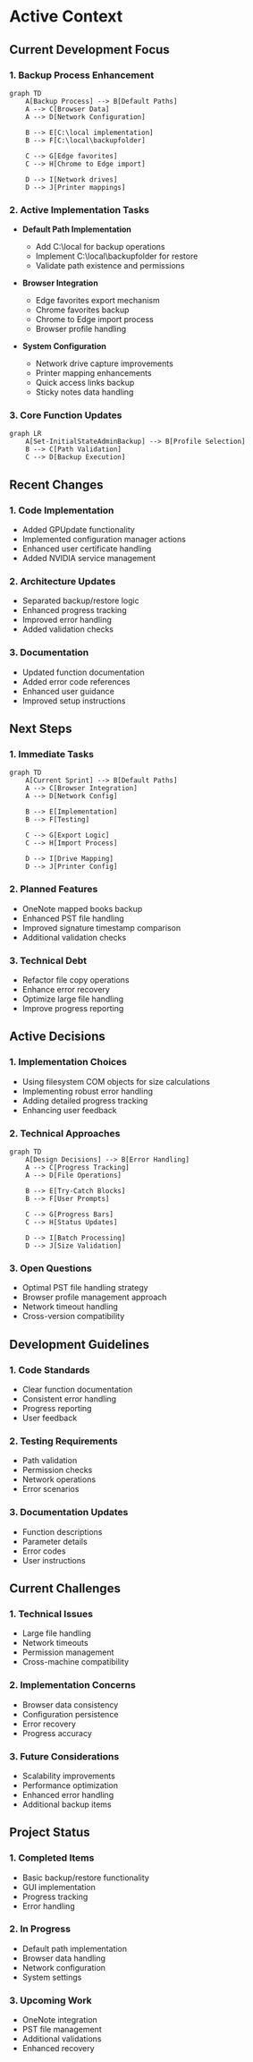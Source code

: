 # Active Context

## Current Development Focus

### 1. Backup Process Enhancement
```mermaid
graph TD
    A[Backup Process] --> B[Default Paths]
    A --> C[Browser Data]
    A --> D[Network Configuration]
    
    B --> E[C:\local implementation]
    B --> F[C:\local\backupfolder]
    
    C --> G[Edge favorites]
    C --> H[Chrome to Edge import]
    
    D --> I[Network drives]
    D --> J[Printer mappings]
```

### 2. Active Implementation Tasks
- **Default Path Implementation**
  - Add C:\local for backup operations
  - Implement C:\local\backupfolder for restore
  - Validate path existence and permissions

- **Browser Integration**
  - Edge favorites export mechanism
  - Chrome favorites backup
  - Chrome to Edge import process
  - Browser profile handling

- **System Configuration**
  - Network drive capture improvements
  - Printer mapping enhancements
  - Quick access links backup
  - Sticky notes data handling

### 3. Core Function Updates
```mermaid
graph LR
    A[Set-InitialStateAdminBackup] --> B[Profile Selection]
    B --> C[Path Validation]
    C --> D[Backup Execution]
```

## Recent Changes

### 1. Code Implementation
- Added GPUpdate functionality
- Implemented configuration manager actions
- Enhanced user certificate handling
- Added NVIDIA service management

### 2. Architecture Updates
- Separated backup/restore logic
- Enhanced progress tracking
- Improved error handling
- Added validation checks

### 3. Documentation
- Updated function documentation
- Added error code references
- Enhanced user guidance
- Improved setup instructions

## Next Steps

### 1. Immediate Tasks
```mermaid
graph TD
    A[Current Sprint] --> B[Default Paths]
    A --> C[Browser Integration]
    A --> D[Network Config]
    
    B --> E[Implementation]
    B --> F[Testing]
    
    C --> G[Export Logic]
    C --> H[Import Process]
    
    D --> I[Drive Mapping]
    D --> J[Printer Config]
```

### 2. Planned Features
- OneNote mapped books backup
- Enhanced PST file handling
- Improved signature timestamp comparison
- Additional validation checks

### 3. Technical Debt
- Refactor file copy operations
- Enhance error recovery
- Optimize large file handling
- Improve progress reporting

## Active Decisions

### 1. Implementation Choices
- Using filesystem COM objects for size calculations
- Implementing robust error handling
- Adding detailed progress tracking
- Enhancing user feedback

### 2. Technical Approaches
```mermaid
graph TD
    A[Design Decisions] --> B[Error Handling]
    A --> C[Progress Tracking]
    A --> D[File Operations]
    
    B --> E[Try-Catch Blocks]
    B --> F[User Prompts]
    
    C --> G[Progress Bars]
    C --> H[Status Updates]
    
    D --> I[Batch Processing]
    D --> J[Size Validation]
```

### 3. Open Questions
- Optimal PST file handling strategy
- Browser profile management approach
- Network timeout handling
- Cross-version compatibility

## Development Guidelines

### 1. Code Standards
- Clear function documentation
- Consistent error handling
- Progress reporting
- User feedback

### 2. Testing Requirements
- Path validation
- Permission checks
- Network operations
- Error scenarios

### 3. Documentation Updates
- Function descriptions
- Parameter details
- Error codes
- User instructions

## Current Challenges

### 1. Technical Issues
- Large file handling
- Network timeouts
- Permission management
- Cross-machine compatibility

### 2. Implementation Concerns
- Browser data consistency
- Configuration persistence
- Error recovery
- Progress accuracy

### 3. Future Considerations
- Scalability improvements
- Performance optimization
- Enhanced error handling
- Additional backup items

## Project Status

### 1. Completed Items
- Basic backup/restore functionality
- GUI implementation
- Progress tracking
- Error handling

### 2. In Progress
- Default path implementation
- Browser data handling
- Network configuration
- System settings

### 3. Upcoming Work
- OneNote integration
- PST file management
- Additional validations
- Enhanced recovery
